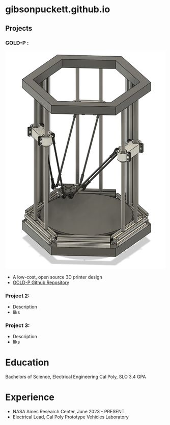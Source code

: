 # gibsonpuckett.github.io

## Projects
### GOLD-P : 
![image of WIP delta build](docs/assets/screenshot_delta_wip_p0.01.png)
- A low-cost, open source 3D printer design
- [GOLD-P Github Repository](https://github.com/gibsonpuckett/GOLD-P)

### Project 2: 
- Description
- liks
  
### Project 3:
- Description
- liks

# Education
Bachelors of Science, Electrical Engineering
Cal Poly, SLO
3.4 GPA

# Experience
- NASA Ames Research Center, June 2023 - PRESENT
- Electrical Lead, Cal Poly Prototype Vehicles Laboratory
